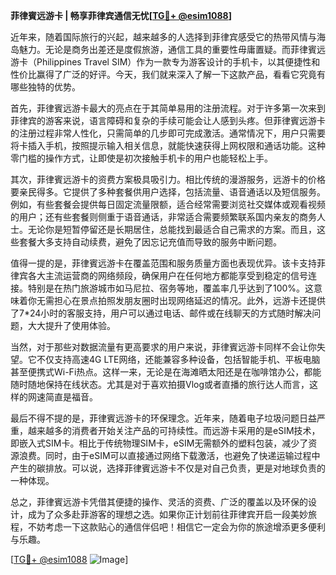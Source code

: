 **菲律賓远游卡 | 畅享菲律宾通信无忧[[TG💪+ @esim1088](https://t.me/s/esim1088)]**

近年来，随着国际旅行的兴起，越来越多的人选择到菲律宾感受它的热带风情与海岛魅力。无论是商务出差还是度假旅游，通信工具的重要性毋庸置疑。而菲律賓远游卡（Philippines Travel SIM）作为一款专为游客设计的手机卡，以其便捷性和性价比赢得了广泛的好评。今天，我们就来深入了解一下这款产品，看看它究竟有哪些独特的优势。

首先，菲律賓远游卡最大的亮点在于其简单易用的注册流程。对于许多第一次来到菲律宾的游客来说，语言障碍和复杂的手续可能会让人感到头疼。但菲律賓远游卡的注册过程非常人性化，只需简单的几步即可完成激活。通常情况下，用户只需要将卡插入手机，按照提示输入相关信息，就能快速获得上网权限和通话功能。这种零门槛的操作方式，让即使是初次接触手机卡的用户也能轻松上手。

其次，菲律賓远游卡的资费方案极具吸引力。相比传统的漫游服务，远游卡的价格要亲民得多。它提供了多种套餐供用户选择，包括流量、语音通话以及短信服务。例如，有些套餐会提供每日固定流量限额，适合经常需要浏览社交媒体或观看视频的用户；还有些套餐则侧重于语音通话，非常适合需要频繁联系国内亲友的商务人士。无论你是短暂停留还是长期居住，总能找到最适合自己需求的方案。而且，这些套餐大多支持自动续费，避免了因忘记充值而导致的服务中断问题。

值得一提的是，菲律賓远游卡在覆盖范围和服务质量方面也表现优异。该卡支持菲律宾各大主流运营商的网络频段，确保用户在任何地方都能享受到稳定的信号连接。特别是在热门旅游城市如马尼拉、宿务等地，覆盖率几乎达到了100%。这意味着你无需担心在景点拍照发朋友圈时出现网络延迟的情况。此外，远游卡还提供了7*24小时的客服支持，用户可以通过电话、邮件或在线聊天的方式随时解决问题，大大提升了使用体验。

当然，对于那些对数据流量有更高要求的用户来说，菲律賓远游卡同样不会让你失望。它不仅支持高速4G LTE网络，还能兼容多种设备，包括智能手机、平板电脑甚至便携式Wi-Fi热点。这样一来，无论是在海滩晒太阳还是在咖啡馆办公，都能随时随地保持在线状态。尤其是对于喜欢拍摄Vlog或者直播的旅行达人而言，这样的网速简直是福音。

最后不得不提的是，菲律賓远游卡的环保理念。近年来，随着电子垃圾问题日益严重，越来越多的消费者开始关注产品的可持续性。而远游卡采用的是eSIM技术，即嵌入式SIM卡。相比于传统物理SIM卡，eSIM无需额外的塑料包装，减少了资源浪费。同时，由于eSIM可以直接通过网络下载激活，也避免了快递运输过程中产生的碳排放。可以说，选择菲律賓远游卡不仅是对自己负责，更是对地球负责的一种体现。

总之，菲律賓远游卡凭借其便捷的操作、灵活的资费、广泛的覆盖以及环保的设计，成为了众多赴菲游客的理想之选。如果你正计划前往菲律宾开启一段美妙旅程，不妨考虑一下这款贴心的通信伴侣吧！相信它一定会为你的旅途增添更多便利与乐趣。

[[TG💪+ @esim1088](https://t.me/s/esim1088) ![Image](https://i.postimg.cc/4NQfJmqS/Snipaste-2025-05-13-00-14-12.png)]